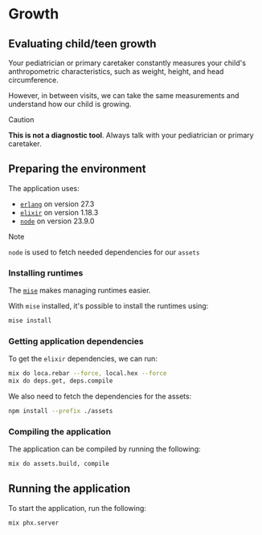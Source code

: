 # Growth

## Evaluating child/teen growth

Your pediatrician or primary caretaker constantly measures your child's anthropometric characteristics, such as weight, height, and head circumference.

However, in between visits, we can take the same measurements and understand how our child is growing.

> [!CAUTION]
> **This is not a diagnostic tool**. Always talk with your pediatrician or primary caretaker.

## Preparing the environment

The application uses:

* [`erlang`](https://www.erlang.org/) on version 27.3
* [`elixir`](https://elixir-lang.org/) on version 1.18.3
* [`node`](https://nodejs.org/en) on version 23.9.0

> [!NOTE]
> `node` is used to fetch needed dependencies for our `assets`

### Installing runtimes

The [`mise`](https://mise.jdx.dev) makes managing runtimes easier.

With `mise` installed, it's possible to install the runtimes using:

```bash
mise install
```

### Getting application dependencies

To get the `elixir` dependencies, we can run:

```bash
mix do loca.rebar --force, local.hex --force
mix do deps.get, deps.compile
```

We also need to fetch the dependencies for the assets:

```bash
npm install --prefix ./assets
```

### Compiling the application

The application can be compiled by running the following:

```bash
mix do assets.build, compile
```

## Running the application

To start the application, run the following:

```bash
mix phx.server
```
